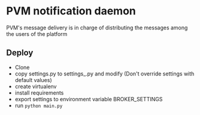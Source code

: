 # PVM notification daemon

PVM's message delivery is in charge of distributing the  messages among the
users of the platform

## Deploy

* Clone
* copy settings.py to settings_<environment>.py and modify (Don't override settings with default values)
* create virtualenv
* install requirements
* export settings to environment variable BROKER_SETTINGS
* run `python main.py`
